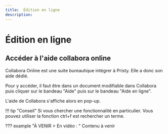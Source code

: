 ```yaml
---
title:  Édition en ligne
description:
---
```

# Édition en ligne
## Accéder à l'aide collabora online

Collabora Online est une suite bureautique intégrer à Pristy.
Elle a donc son aide dédié.

Pour y accéder, il faut être dans un document modifiable dans Collabora puis cliquer sur le bandeau "Aide" puis sur le bandeau "Aide en ligne".

L'aide de Collabora s'affiche alors en pop-up.

!!! tip "Conseil"
      Si vous chercher une fonctionnalité en particulier. Vous pouvez utiliser la fonction ctrl+f est rechercher un terme.
      
??? example "À VENIR > En vidéo : "
    Contenu à venir
  <!---   
      <figure> <video width="100%" controls>
        <source src="https://jeci.pristy.net/alfresco/api/-default-/public/alfresco/versions/1/shared-links/ID/content?attachment=false" type="video/webm">
      Votre navigateur ne supporte pas le tag vidéo.
      </video>
      <figcaption></figcaption>
      </figure>
-->
